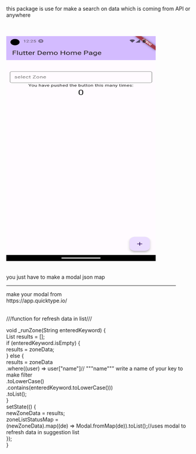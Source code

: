 

this package is use for make a search on data which is coming from API or anywhere <br>
<br>
<br>

<img src="assets/img/Screenshot_1695279340.png" alt="img" width="400" height="600">

<br>
<br>


you just have to make a modal json map<br>
<hr style="width:90%;text-align:left;margin-left:0">
make your modal from <br>
https://app.quicktype.io/

<br>
<br>

///function for refresh data in list///<br>

void _runZone(String enteredKeyword) {<br>
List<dynamic> results = [];<br>
if (enteredKeyword.isEmpty) {<br>
results = zoneData;<br>
} else {<br>
results = zoneData<br>
.where((user) => user["name"]// """name""" write a name of your key to make filter<br>
.toLowerCase()<br>
.contains(enteredKeyword.toLowerCase()))<br>
.toList();<br>
}<br>
setState(() {<br>
newZoneData = results;<br>
zoneListStatusMap =<br>
(newZoneData).map<Modal>((de) => Modal.fromMap(de)).toList();//uses modal to refresh data in suggestion list<br>
});<br>
}<br>







